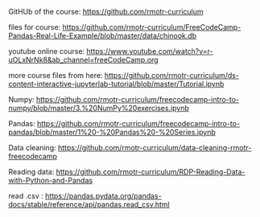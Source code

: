 GitHUb of the course: https://github.com/rmotr-curriculum

files for course: https://github.com/rmotr-curriculum/FreeCodeCamp-Pandas-Real-Life-Example/blob/master/data/chinook.db

youtube online course: https://www.youtube.com/watch?v=r-uOLxNrNk8&ab_channel=freeCodeCamp.org

more course files from here: https://github.com/rmotr-curriculum/ds-content-interactive-jupyterlab-tutorial/blob/master/Tutorial.ipynb

Numpy: https://github.com/rmotr-curriculum/freecodecamp-intro-to-numpy/blob/master/3.%20NumPy%20exercises.ipynb

Pandas: https://github.com/rmotr-curriculum/freecodecamp-intro-to-pandas/blob/master/1%20-%20Pandas%20-%20Series.ipynb

Data cleaning: https://github.com/rmotr-curriculum/data-cleaning-rmotr-freecodecamp

Reading data: https://github.com/rmotr-curriculum/RDP-Reading-Data-with-Python-and-Pandas

read .csv : https://pandas.pydata.org/pandas-docs/stable/reference/api/pandas.read_csv.html
